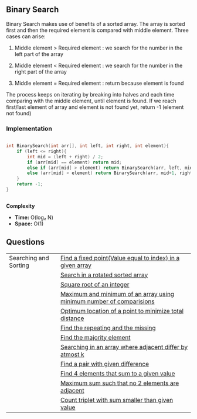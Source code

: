 <!-- Author: Surya Shukla -->

## Binary Search

Binary Search makes use of benefits of a sorted array. The array is sorted first and then the required element is compared with middle element.
Three cases can arise:

1. Middle element > Required element : we search for the number in the left part of the array

2. Middle element < Required element : we search for the number in the right part of the array

3. Middle element = Required element : return because element is found

The process keeps on iterating by breaking into halves and each time comparing with the middle element, until element is found. 
If we reach first/last element of array and element is not found yet, return -1 (element not found)


### Implementation

```cpp

int BinarySearch(int arr[], int left, int right, int element){
    if (left <= right){
        int mid = (left + right) / 2;
        if (arr[mid] == element) return mid;
        else if (arr[mid] > element) return BinarySearch(arr, left, mid-1, element);
        else (arr[mid] < element) return BinarySearch(arr, mid+1, right, element);
    }
    return -1;
}



```

**Complexity**

- **Time:** O(log₂ N)
- **Space:** O(1)




<!-- Question Links Yet to be updated. These are random ones -->

## Questions

|                |                                                                                                                                                            |
|---------------------|---------------------------------------------------------------------------------------------------------------------------------------------------------------------------------------------------------------------------------------------|
|Searching and Sorting|[Find a fixed point(Value equal to index) in a given array](https://practice.geeksforgeeks.org/problems/value-equal-to-index-value1330/1)                                                                                                                                                                 |
|                     |[Search in a rotated sorted array](https://leetcode.com/problems/search-in-rotated-sorted-array/)                                                                                                                                                                                |
|                     |[Square root of an integer](https://practice.geeksforgeeks.org/problems/count-squares3649/1)                                                                                                                                                                              |
|                     |[Maximum and minimum of an array using minimum number of comparisions](https://practice.geeksforgeeks.org/problems/middle-of-three2926/1)                                                                                                                                                                            |
|                     |[Optimum location of a point to minimize total distance](https://www.geeksforgeeks.org/optimum-location-point-minimize-total-distance/#:~:text=We%20need%20to%20find%20a,set%20of%20points%20is%20minimum.&text=In%20above%20figure%20optimum%20location,is%20minimum%20obtainable%20total%20distance.)|
|                     |[Find the repeating and the missing](https://practice.geeksforgeeks.org/problems/find-missing-and-repeating2512/1)                                                                                                                                                                 |
|                     |[Find the majority element](https://practice.geeksforgeeks.org/problems/majority-element/0)                                                                                                                                                                               |
|                     |[Searching in an array where adjacent differ by atmost k](https://www.geeksforgeeks.org/searching-array-adjacent-differ-k/)                                                                                                                                                                             |
|                     |[Find a pair with given difference](https://practice.geeksforgeeks.org/problems/find-pair-given-difference/0)                                                                                                                                                                     |
|                     |[Find 4 elements that sum to a given value](https://practice.geeksforgeeks.org/problems/find-all-four-sum-numbers/0)                                                                                                                                                                      |
|                     |[Maximum sum such that no 2 elements are adjacent](https://practice.geeksforgeeks.org/problems/stickler-theif/0)                                                                                                                                                                                 |
|                     |[Count triplet with sum smaller than given value](https://practice.geeksforgeeks.org/problems/count-triplets-with-sum-smaller-than-x5549/1)                                                                                                                                                     |



